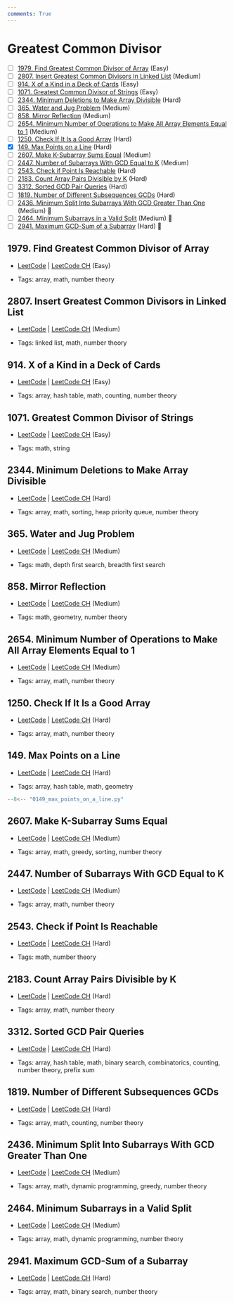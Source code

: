 ```yaml
---
comments: True
---
```


# Greatest Common Divisor

- [ ] [1979. Find Greatest Common Divisor of Array](https://leetcode.cn/problems/find-greatest-common-divisor-of-array/) (Easy)
- [ ] [2807. Insert Greatest Common Divisors in Linked List](https://leetcode.cn/problems/insert-greatest-common-divisors-in-linked-list/) (Medium)
- [ ] [914. X of a Kind in a Deck of Cards](https://leetcode.cn/problems/x-of-a-kind-in-a-deck-of-cards/) (Easy)
- [ ] [1071. Greatest Common Divisor of Strings](https://leetcode.cn/problems/greatest-common-divisor-of-strings/) (Easy)
- [ ] [2344. Minimum Deletions to Make Array Divisible](https://leetcode.cn/problems/minimum-deletions-to-make-array-divisible/) (Hard)
- [ ] [365. Water and Jug Problem](https://leetcode.cn/problems/water-and-jug-problem/) (Medium)
- [ ] [858. Mirror Reflection](https://leetcode.cn/problems/mirror-reflection/) (Medium)
- [ ] [2654. Minimum Number of Operations to Make All Array Elements Equal to 1](https://leetcode.cn/problems/minimum-number-of-operations-to-make-all-array-elements-equal-to-1/) (Medium)
- [ ] [1250. Check If It Is a Good Array](https://leetcode.cn/problems/check-if-it-is-a-good-array/) (Hard)
- [x] [149. Max Points on a Line](https://leetcode.cn/problems/max-points-on-a-line/) (Hard)
- [ ] [2607. Make K-Subarray Sums Equal](https://leetcode.cn/problems/make-k-subarray-sums-equal/) (Medium)
- [ ] [2447. Number of Subarrays With GCD Equal to K](https://leetcode.cn/problems/number-of-subarrays-with-gcd-equal-to-k/) (Medium)
- [ ] [2543. Check if Point Is Reachable](https://leetcode.cn/problems/check-if-point-is-reachable/) (Hard)
- [ ] [2183. Count Array Pairs Divisible by K](https://leetcode.cn/problems/count-array-pairs-divisible-by-k/) (Hard)
- [ ] [3312. Sorted GCD Pair Queries](https://leetcode.cn/problems/sorted-gcd-pair-queries/) (Hard)
- [ ] [1819. Number of Different Subsequences GCDs](https://leetcode.cn/problems/number-of-different-subsequences-gcds/) (Hard)
- [ ] [2436. Minimum Split Into Subarrays With GCD Greater Than One](https://leetcode.cn/problems/minimum-split-into-subarrays-with-gcd-greater-than-one/) (Medium) 👑
- [ ] [2464. Minimum Subarrays in a Valid Split](https://leetcode.cn/problems/minimum-subarrays-in-a-valid-split/) (Medium) 👑
- [ ] [2941. Maximum GCD-Sum of a Subarray](https://leetcode.cn/problems/maximum-gcd-sum-of-a-subarray/) (Hard) 👑

## 1979. Find Greatest Common Divisor of Array

-   [LeetCode](https://leetcode.com/problems/find-greatest-common-divisor-of-array/) | [LeetCode CH](https://leetcode.cn/problems/find-greatest-common-divisor-of-array/) (Easy)

-   Tags: array, math, number theory

## 2807. Insert Greatest Common Divisors in Linked List

-   [LeetCode](https://leetcode.com/problems/insert-greatest-common-divisors-in-linked-list/) | [LeetCode CH](https://leetcode.cn/problems/insert-greatest-common-divisors-in-linked-list/) (Medium)

-   Tags: linked list, math, number theory

## 914. X of a Kind in a Deck of Cards

-   [LeetCode](https://leetcode.com/problems/x-of-a-kind-in-a-deck-of-cards/) | [LeetCode CH](https://leetcode.cn/problems/x-of-a-kind-in-a-deck-of-cards/) (Easy)

-   Tags: array, hash table, math, counting, number theory

## 1071. Greatest Common Divisor of Strings

-   [LeetCode](https://leetcode.com/problems/greatest-common-divisor-of-strings/) | [LeetCode CH](https://leetcode.cn/problems/greatest-common-divisor-of-strings/) (Easy)

-   Tags: math, string

## 2344. Minimum Deletions to Make Array Divisible

-   [LeetCode](https://leetcode.com/problems/minimum-deletions-to-make-array-divisible/) | [LeetCode CH](https://leetcode.cn/problems/minimum-deletions-to-make-array-divisible/) (Hard)

-   Tags: array, math, sorting, heap priority queue, number theory

## 365. Water and Jug Problem

-   [LeetCode](https://leetcode.com/problems/water-and-jug-problem/) | [LeetCode CH](https://leetcode.cn/problems/water-and-jug-problem/) (Medium)

-   Tags: math, depth first search, breadth first search

## 858. Mirror Reflection

-   [LeetCode](https://leetcode.com/problems/mirror-reflection/) | [LeetCode CH](https://leetcode.cn/problems/mirror-reflection/) (Medium)

-   Tags: math, geometry, number theory

## 2654. Minimum Number of Operations to Make All Array Elements Equal to 1

-   [LeetCode](https://leetcode.com/problems/minimum-number-of-operations-to-make-all-array-elements-equal-to-1/) | [LeetCode CH](https://leetcode.cn/problems/minimum-number-of-operations-to-make-all-array-elements-equal-to-1/) (Medium)

-   Tags: array, math, number theory

## 1250. Check If It Is a Good Array

-   [LeetCode](https://leetcode.com/problems/check-if-it-is-a-good-array/) | [LeetCode CH](https://leetcode.cn/problems/check-if-it-is-a-good-array/) (Hard)

-   Tags: array, math, number theory

## 149. Max Points on a Line

-   [LeetCode](https://leetcode.com/problems/max-points-on-a-line/) | [LeetCode CH](https://leetcode.cn/problems/max-points-on-a-line/) (Hard)

-   Tags: array, hash table, math, geometry

```python title="149. Max Points on a Line - Python Solution"
--8<-- "0149_max_points_on_a_line.py"
```

## 2607. Make K-Subarray Sums Equal

-   [LeetCode](https://leetcode.com/problems/make-k-subarray-sums-equal/) | [LeetCode CH](https://leetcode.cn/problems/make-k-subarray-sums-equal/) (Medium)

-   Tags: array, math, greedy, sorting, number theory

## 2447. Number of Subarrays With GCD Equal to K

-   [LeetCode](https://leetcode.com/problems/number-of-subarrays-with-gcd-equal-to-k/) | [LeetCode CH](https://leetcode.cn/problems/number-of-subarrays-with-gcd-equal-to-k/) (Medium)

-   Tags: array, math, number theory

## 2543. Check if Point Is Reachable

-   [LeetCode](https://leetcode.com/problems/check-if-point-is-reachable/) | [LeetCode CH](https://leetcode.cn/problems/check-if-point-is-reachable/) (Hard)

-   Tags: math, number theory

## 2183. Count Array Pairs Divisible by K

-   [LeetCode](https://leetcode.com/problems/count-array-pairs-divisible-by-k/) | [LeetCode CH](https://leetcode.cn/problems/count-array-pairs-divisible-by-k/) (Hard)

-   Tags: array, math, number theory

## 3312. Sorted GCD Pair Queries

-   [LeetCode](https://leetcode.com/problems/sorted-gcd-pair-queries/) | [LeetCode CH](https://leetcode.cn/problems/sorted-gcd-pair-queries/) (Hard)

-   Tags: array, hash table, math, binary search, combinatorics, counting, number theory, prefix sum

## 1819. Number of Different Subsequences GCDs

-   [LeetCode](https://leetcode.com/problems/number-of-different-subsequences-gcds/) | [LeetCode CH](https://leetcode.cn/problems/number-of-different-subsequences-gcds/) (Hard)

-   Tags: array, math, counting, number theory

## 2436. Minimum Split Into Subarrays With GCD Greater Than One

-   [LeetCode](https://leetcode.com/problems/minimum-split-into-subarrays-with-gcd-greater-than-one/) | [LeetCode CH](https://leetcode.cn/problems/minimum-split-into-subarrays-with-gcd-greater-than-one/) (Medium)

-   Tags: array, math, dynamic programming, greedy, number theory

## 2464. Minimum Subarrays in a Valid Split

-   [LeetCode](https://leetcode.com/problems/minimum-subarrays-in-a-valid-split/) | [LeetCode CH](https://leetcode.cn/problems/minimum-subarrays-in-a-valid-split/) (Medium)

-   Tags: array, math, dynamic programming, number theory

## 2941. Maximum GCD-Sum of a Subarray

-   [LeetCode](https://leetcode.com/problems/maximum-gcd-sum-of-a-subarray/) | [LeetCode CH](https://leetcode.cn/problems/maximum-gcd-sum-of-a-subarray/) (Hard)

-   Tags: array, math, binary search, number theory
